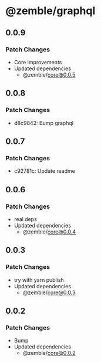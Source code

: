 # @zemble/graphql

## 0.0.9

### Patch Changes

- Core improvements
- Updated dependencies
  - @zemble/core@0.0.5

## 0.0.8

### Patch Changes

- d8c9842: Bump graphql

## 0.0.7

### Patch Changes

- c92781c: Update readme

## 0.0.6

### Patch Changes

- real deps
- Updated dependencies
  - @zemble/core@0.0.4

## 0.0.3

### Patch Changes

- try with yarn publish
- Updated dependencies
  - @zemble/core@0.0.3

## 0.0.2

### Patch Changes

- Bump
- Updated dependencies
  - @zemble/core@0.0.2
